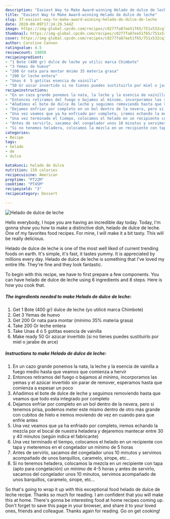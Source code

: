 ```yaml
---
description: "Easiest Way to Make Award-winning Helado de dulce de leche"
title: "Easiest Way to Make Award-winning Helado de dulce de leche"
slug: 37-easiest-way-to-make-award-winning-helado-de-dulce-de-leche
date: 2020-09-09T17:24:29.544Z
image: https://img-global.cpcdn.com/recipes/c0277fa87ee51f65/751x532cq70/helado-de-dulce-de-leche-foto-principal.jpg
thumbnail: https://img-global.cpcdn.com/recipes/c0277fa87ee51f65/751x532cq70/helado-de-dulce-de-leche-foto-principal.jpg
cover: https://img-global.cpcdn.com/recipes/c0277fa87ee51f65/751x532cq70/helado-de-dulce-de-leche-foto-principal.jpg
author: Caroline Cannon
ratingvalue: 4.5
reviewcount: 24050
recipeingredient:
- "1 Bote (400 gr) dulce de leche yo utilic marca Chimbote"
- "3 Yemas de huevo"
- "200 Gr nata para montar mnimo 35 materia grasa"
- "200 Gr leche entera"
- "Unas 4  5 gotitas esencia de vainilla"
- "50 Gr azcar invertido si no tienes puedes sustituirlo por miel o jarabe de arce"
recipeinstructions:
- "En un cazo grande ponemos la nata, la leche y la esencia de vainilla a fuego medio hasta que veamos que comienza a hervir"
- "Entonces retiramos del fuego o bajamos al mínimo, incorporamos las yemas y el azúcar invertido sin parar de remover, esperamos hasta que comienza a espesar un poco"
- "Añadimos el bote de dulce de leche y seguimos removiendo hasta que veamos que todo esta integrado por completo"
- "Dejamos enfriar por completo en un bol dentro de la nevera, pero si tenemos prisa, podemos meter este mismo dentro de otro más grande con cubitos de hielo e iremos moviendo de vez en cuando para que enfríe antes"
- "Una vez veamos que ya ha enfriado por completo, iremos echando la mezcla por el bocal de nuestra heladera y dejaremos mantecar entre 30 y 40 minutos (según indica el fabricante)"
- "Una vez terminado el tiempo, colocamos el helado en un recipiente con tapa y meteremos en el congelador un mínimo de 5 horas"
- "Antes de servirlo, sacamos del congelador unos 10 minutos y servimos acompañado de unos barquillos, caramelo, sirope, etc..."
- "Si no tenemos heladera, colocamos la mezcla en un recipiente con tapa (apto para congelación) un mínimo de 4-5 horas y antes de servirlo, sacamos del congelador unos 10 minutos, servimos acompañado de unos barquillos, caramelo, sirope, etc..."
categories:
- Recipe
tags:
- helado
- de
- dulce

katakunci: helado de dulce 
nutrition: 159 calories
recipecuisine: American
preptime: "PT22M"
cooktime: "PT45M"
recipeyield: "3"
recipecategory: Dessert

---
```



![Helado de dulce de leche](https://img-global.cpcdn.com/recipes/c0277fa87ee51f65/751x532cq70/helado-de-dulce-de-leche-foto-principal.jpg)

Hello everybody, I hope you are having an incredible day today. Today, I'm gonna show you how to make a distinctive dish, helado de dulce de leche. One of my favorites food recipes. For mine, I will make it a bit tasty. This will be really delicious.

Helado de dulce de leche is one of the most well liked of current trending foods on earth. It's simple, it's fast, it tastes yummy. It is appreciated by millions every day. Helado de dulce de leche is something that I've loved my entire life. They're fine and they look fantastic.




To begin with this recipe, we have to first prepare a few components. You can have helado de dulce de leche using 6 ingredients and 8 steps. Here is how you cook that.

<!--inarticleads1-->

##### The ingredients needed to make Helado de dulce de leche:

1. Get 1 Bote (400 gr) dulce de leche (yo utilicé marca Chimbote)
1. Get 3 Yemas de huevo
1. Get 200 Gr nata para montar (mínimo 35% materia grasa)
1. Take 200 Gr leche entera
1. Take Unas 4 ó 5 gotitas esencia de vainilla
1. Make ready 50 Gr azúcar invertido (si no tienes puedes sustituirlo por miel o jarabe de arce)




<!--inarticleads2-->

##### Instructions to make Helado de dulce de leche:

1. En un cazo grande ponemos la nata, la leche y la esencia de vainilla a fuego medio hasta que veamos que comienza a hervir
1. Entonces retiramos del fuego o bajamos al mínimo, incorporamos las yemas y el azúcar invertido sin parar de remover, esperamos hasta que comienza a espesar un poco
1. Añadimos el bote de dulce de leche y seguimos removiendo hasta que veamos que todo esta integrado por completo
1. Dejamos enfriar por completo en un bol dentro de la nevera, pero si tenemos prisa, podemos meter este mismo dentro de otro más grande con cubitos de hielo e iremos moviendo de vez en cuando para que enfríe antes
1. Una vez veamos que ya ha enfriado por completo, iremos echando la mezcla por el bocal de nuestra heladera y dejaremos mantecar entre 30 y 40 minutos (según indica el fabricante)
1. Una vez terminado el tiempo, colocamos el helado en un recipiente con tapa y meteremos en el congelador un mínimo de 5 horas
1. Antes de servirlo, sacamos del congelador unos 10 minutos y servimos acompañado de unos barquillos, caramelo, sirope, etc...
1. Si no tenemos heladera, colocamos la mezcla en un recipiente con tapa (apto para congelación) un mínimo de 4-5 horas y antes de servirlo, sacamos del congelador unos 10 minutos, servimos acompañado de unos barquillos, caramelo, sirope, etc...




So that's going to wrap it up with this exceptional food helado de dulce de leche recipe. Thanks so much for reading. I am confident that you will make this at home. There's gonna be interesting food at home recipes coming up. Don't forget to save this page in your browser, and share it to your loved ones, friends and colleague. Thanks again for reading. Go on get cooking!
